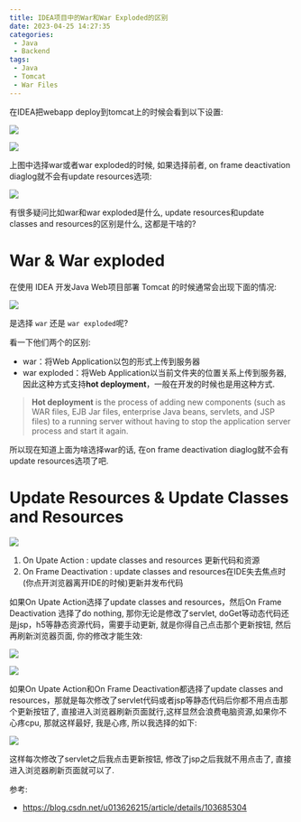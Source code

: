 ```yaml
---
title: IDEA项目中的War和War Exploded的区别
date: 2023-04-25 14:27:35
categories:
 - Java
 - Backend
tags:
 - Java
 - Tomcat
 - War Files
---
```


在IDEA把webapp deploy到tomcat上的时候会看到以下设置:

![](a.png)

![](b.png)

上图中选择war或者war exploded的时候, 如果选择前者, on frame deactivation diaglog就不会有update resources选项:

![](c.png)

有很多疑问比如war和war exploded是什么, update resources和update classes and resources的区别是什么, 这都是干啥的?

# War & War exploded

在使用 IDEA 开发Java Web项目部署 Tomcat 的时候通常会出现下面的情况:

![](d.png)

是选择 `war` 还是 `war exploded`呢? 

看一下他们两个的区别:

- war：将Web Application以包的形式上传到服务器
- war exploded：将Web Application以当前文件夹的位置关系上传到服务器, 因此这种方式支持**hot deployment**，一般在开发的时候也是用这种方式. 

> **Hot deployment** is the process of adding new components (such as WAR files, EJB Jar files, enterprise Java beans, servlets, and JSP files) to a running server without having to stop the application server process and start it again.

所以现在知道上面为啥选择war的话, 在on frame deactivation diaglog就不会有update resources选项了吧. 

# Update Resources & Update Classes and Resources

![](e.png)

1. On Upate Action : update classes and resources 更新代码和资源
2. On Frame Deactivation : update classes and resources在IDE失去焦点时(你点开浏览器离开IDE的时候)更新并发布代码

如果On Upate Action选择了update classes and resources，然后On Frame Deactivation 选择了do nothing, 那你无论是修改了servlet, doGet等动态代码还是jsp，h5等静态资源代码，需要手动更新, 就是你得自己点击那个更新按钮, 然后再刷新浏览器页面, 你的修改才能生效:

![](f.png)

![](g.png)

如果On Upate Action和On Frame Deactivation都选择了update classes and resources，那就是每次修改了servlet代码或者jsp等静态代码后你都不用点击那个更新按钮了, 直接进入浏览器刷新页面就行,这样显然会浪费电脑资源,如果你不心疼cpu, 那就这样最好, 我是心疼, 所以我选择的如下:

![](h.png)

这样每次修改了servlet之后我点击更新按钮, 修改了jsp之后我就不用点击了, 直接进入浏览器刷新页面就可以了.

参考: 

- https://blog.csdn.net/u013626215/article/details/103685304



